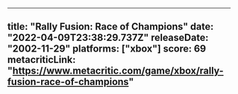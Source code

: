 
---
title: "Rally Fusion: Race of Champions"
date: "2022-04-09T23:38:29.737Z"
releaseDate: "2002-11-29"
platforms: ["xbox"]
score: 69
metacriticLink: "https://www.metacritic.com/game/xbox/rally-fusion-race-of-champions"
---
